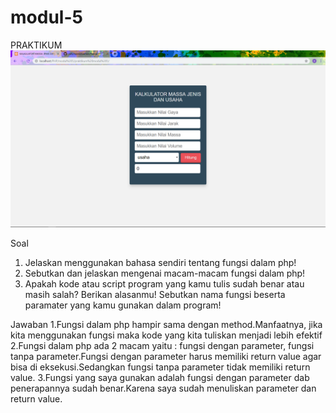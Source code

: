 # modul-5
PRAKTIKUM
![alt text](https://github.com/rizkyfajarramadhan/modul-5/blob/master/praktikum%20modul%205/UsahadanMassaJenis.PNG)

Soal
1. Jelaskan menggunakan bahasa sendiri tentang fungsi dalam php!
2. Sebutkan dan jelaskan mengenai macam-macam fungsi dalam php! 
3. Apakah kode atau script program yang kamu tulis sudah benar atau masih salah? Berikan alasanmu! Sebutkan nama fungsi beserta paramater yang kamu gunakan dalam program!

Jawaban
1.Fungsi dalam php hampir sama dengan method.Manfaatnya, jika kita menggunakan fungsi maka kode yang kita tuliskan menjadi lebih efektif
2.Fungsi dalam php ada 2 macam yaitu : fungsi dengan parameter, fungsi tanpa parameter.Fungsi dengan parameter harus memiliki return value agar bisa di eksekusi.Sedangkan fungsi tanpa parameter tidak memiliki return value.
3.Fungsi yang saya gunakan adalah fungsi dengan parameter dab penerapannya sudah benar.Karena saya sudah menuliskan parameter dan return value.
